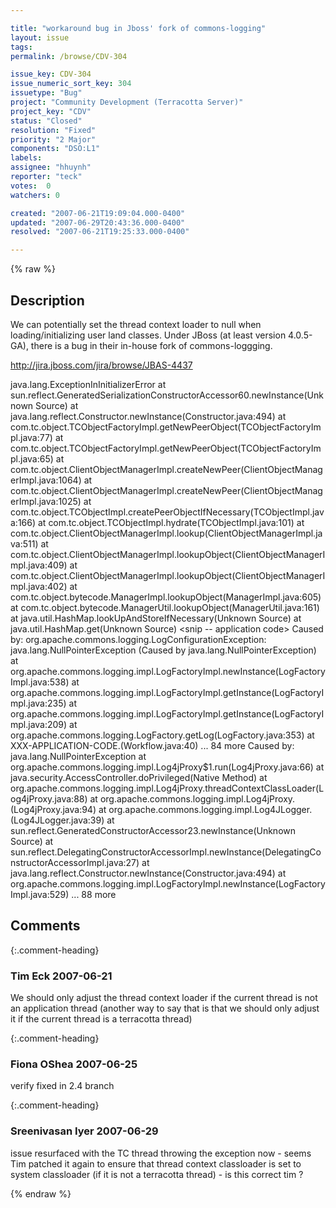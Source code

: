 ```yaml
---

title: "workaround bug in Jboss' fork of commons-logging"
layout: issue
tags: 
permalink: /browse/CDV-304

issue_key: CDV-304
issue_numeric_sort_key: 304
issuetype: "Bug"
project: "Community Development (Terracotta Server)"
project_key: "CDV"
status: "Closed"
resolution: "Fixed"
priority: "2 Major"
components: "DSO:L1"
labels: 
assignee: "hhuynh"
reporter: "teck"
votes:  0
watchers: 0

created: "2007-06-21T19:09:04.000-0400"
updated: "2007-06-29T20:43:36.000-0400"
resolved: "2007-06-21T19:25:33.000-0400"

---
```




{% raw %}



## Description

<div markdown="1" class="description">

We can potentially set the thread context loader to null when loading/initializing user land classes. Under JBoss (at least version 4.0.5-GA), there is a bug in their in-house fork of commons-loggging. 

http://jira.jboss.com/jira/browse/JBAS-4437

java.lang.ExceptionInInitializerError
        at sun.reflect.GeneratedSerializationConstructorAccessor60.newInstance(Unknown Source)
        at java.lang.reflect.Constructor.newInstance(Constructor.java:494)
        at com.tc.object.TCObjectFactoryImpl.getNewPeerObject(TCObjectFactoryImpl.java:77)
        at com.tc.object.TCObjectFactoryImpl.getNewPeerObject(TCObjectFactoryImpl.java:65)
        at com.tc.object.ClientObjectManagerImpl.createNewPeer(ClientObjectManagerImpl.java:1064)
        at com.tc.object.ClientObjectManagerImpl.createNewPeer(ClientObjectManagerImpl.java:1025)
        at com.tc.object.TCObjectImpl.createPeerObjectIfNecessary(TCObjectImpl.java:166)
        at com.tc.object.TCObjectImpl.hydrate(TCObjectImpl.java:101)
        at com.tc.object.ClientObjectManagerImpl.lookup(ClientObjectManagerImpl.java:511)
        at com.tc.object.ClientObjectManagerImpl.lookupObject(ClientObjectManagerImpl.java:409)
        at com.tc.object.ClientObjectManagerImpl.lookupObject(ClientObjectManagerImpl.java:402)
        at com.tc.object.bytecode.ManagerImpl.lookupObject(ManagerImpl.java:605)
        at com.tc.object.bytecode.ManagerUtil.lookupObject(ManagerUtil.java:161)
        at java.util.HashMap.lookUpAndStoreIfNecessary(Unknown Source)
        at java.util.HashMap.get(Unknown Source)
        <snip -- application code>
Caused by: org.apache.commons.logging.LogConfigurationException: java.lang.NullPointerException (Caused by java.lang.NullPointerException)
        at org.apache.commons.logging.impl.LogFactoryImpl.newInstance(LogFactoryImpl.java:538)
        at org.apache.commons.logging.impl.LogFactoryImpl.getInstance(LogFactoryImpl.java:235)
        at org.apache.commons.logging.impl.LogFactoryImpl.getInstance(LogFactoryImpl.java:209)
        at org.apache.commons.logging.LogFactory.getLog(LogFactory.java:353)
        at XXX-APPLICATION-CODE.<clinit>(Workflow.java:40)
        ... 84 more
Caused by: java.lang.NullPointerException
        at org.apache.commons.logging.impl.Log4jProxy$1.run(Log4jProxy.java:66)
        at java.security.AccessController.doPrivileged(Native Method)
        at org.apache.commons.logging.impl.Log4jProxy.threadContextClassLoader(Log4jProxy.java:88)
        at org.apache.commons.logging.impl.Log4jProxy.<init>(Log4jProxy.java:94)
        at org.apache.commons.logging.impl.Log4JLogger.<init>(Log4JLogger.java:39)
        at sun.reflect.GeneratedConstructorAccessor23.newInstance(Unknown Source)
        at sun.reflect.DelegatingConstructorAccessorImpl.newInstance(DelegatingConstructorAccessorImpl.java:27)
        at java.lang.reflect.Constructor.newInstance(Constructor.java:494)
        at org.apache.commons.logging.impl.LogFactoryImpl.newInstance(LogFactoryImpl.java:529)
        ... 88 more


</div>

## Comments


{:.comment-heading}
### **Tim Eck** <span class="date">2007-06-21</span>

<div markdown="1" class="comment">

We should only adjust the thread context loader if the current thread is not an application thread (another way to say that is that we should only adjust it if the current thread is a terracotta thread)


</div>


{:.comment-heading}
### **Fiona OShea** <span class="date">2007-06-25</span>

<div markdown="1" class="comment">

verify fixed in 2.4 branch

</div>


{:.comment-heading}
### **Sreenivasan Iyer** <span class="date">2007-06-29</span>

<div markdown="1" class="comment">

issue resurfaced with the TC thread throwing the exception now - seems Tim patched it again to ensure that thread context classloader is set to system classloader (if it is not a terracotta thread) - is this correct tim ?

</div>



{% endraw %}
